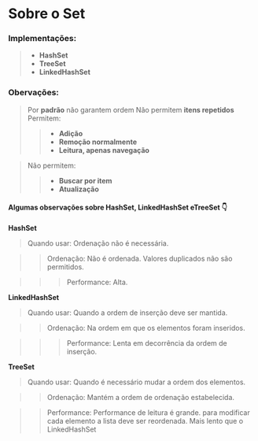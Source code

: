 # Sobre o Set

### Implementações:
> - **HashSet**
> - **TreeSet**
> - **LinkedHashSet**

### Obervações:
> Por **padrão** não garantem ordem
> Não permitem **itens repetidos**
> Permitem:
> > - **Adição**
> > - **Remoção normalmente**
> > - **Leitura, apenas navegação**

> Não permitem:
> > - **Buscar por item**
> > - **Atualização**

#### Algumas observações sobre HashSet, LinkedHashSet eTreeSet 👇

**HashSet**

> Quando usar: Ordenação não é necessária.

> > Ordenação: Não é ordenada. Valores duplicados não são permitidos.

> > > Performance: Alta.

**LinkedHashSet**

> Quando usar: Quando a ordem de inserção deve ser mantida.

> > Ordenação: Na ordem em que os elementos foram inseridos.

> > > Performance: Lenta em decorrência da ordem de inserção.

**TreeSet**

> Quando usar: Quando é necessário mudar a ordem dos elementos.

> > Ordenação: Mantém a ordem de ordenação estabelecida.

> > Performance: Performance de leitura é grande. para modificar cada elemento a lista deve ser reordenada. Mais lento que o LinkedHashSet